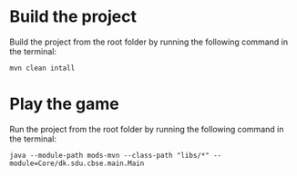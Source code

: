 # Build the project

Build the project from the root folder by running the following command in the terminal:

`mvn clean intall`

# Play the game

Run the project from the root folder by running the following command in the terminal:

`java --module-path mods-mvn --class-path "libs/*" --module=Core/dk.sdu.cbse.main.Main`